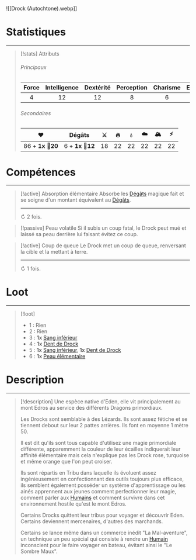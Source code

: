 ![[Drock (Autochtone).webp]]
# Statistiques
---
>[!stats] Attributs
>
>###### Principaux
>
>| Force | Intelligence | Dextérité | Perception | Charisme | Endurance | Initiative |
>| :-----: | :-----------: | :---------: | :-----------: | :---------: | :----------: | :---------: |
>|     4    |        12       |        12     |         8         |        6       |        4        |       12      |
>
>###### Secondaires
>
>|          ❤️         |      Dégâts      | ⚔️ | 🔥  | 💧  | ☁️  | 🏔️ |  ⚡  |
>| :-------------: | :-------------: | :-: | :-: | :-: | :-: | :-: | :-: |
>| 86 + **1x 🎲20** | 6 + **1x 🎲12** | 18  | 22  | 22  | 22  | 22  | 22  |

# Compétences
---
>[!active] Absorption élémentaire
>Absorbe les [Dégâts]() magique fait et se soigne d'un montant équivalent au [Dégâts]().
>
>---
>↻ 2 fois.

>[!passive] Peau volatile
>Si il subis un coup fatal, le Drock peut mué et laissé sa peau derrière lui faisant évitez ce coup.

>[!active] Coup de queue
>Le Drock met un coup de queue, renversant la cible et la mettant à terre.
>
>---
>↻ 1 fois.

# Loot
---
>[!loot]
>- 1 : Rien
>- 2 : Rien
>- 3 : **1x** [Sang inférieur]()
>- 4 : **1x** [Dent de Drock]()
>- 5 : **1x** [Sang inférieur](), **1x** [Dent de Drock]()
>- 6 : **1x** [Peau élémentaire]()

# Description
---
>[!description]
>Une espèce native d'Eden, elle vit principalement au mont Edros au service des différents Dragons primordiaux.
>
>Les Drocks sont semblable à des Lézards. Ils sont assez fétiche et se tiennent debout sur leur 2 pattes arrières. Ils font en moyenne 1 mètre 50.
>
>Il est dit qu'ils sont tous capable d'utilisez une magie primordiale différente, apparemment la couleur de leur écailles indiquerait leur affinité élémentaire mais cela n'explique pas les Drock rose, turquoise et même orange que l'on peut croiser.
>
>Ils sont répartis en Tribu dans laquelle ils évoluent assez ingénieusement en confectionnant des outils toujours plus efficace, ils semblent également posséder un système d'apprentissage ou les ainés apprennent aux jeunes comment perfectionner leur magie, comment parler aux [Humains]() et comment survivre dans cet environnement hostile qu'est le mont Edros.
>
>Certains Drocks quittent leur tribus pour voyager et découvrir Eden. Certains deviennent mercenaires, d'autres des marchands.
>
>Certains se lance même dans un commerce inédit "La Mal-aventure", un technique un peu spécial qui consiste à rendre un [Humain]() inconscient pour le faire voyager en bateau, évitant ainsi le "Le Sombre Maux".
